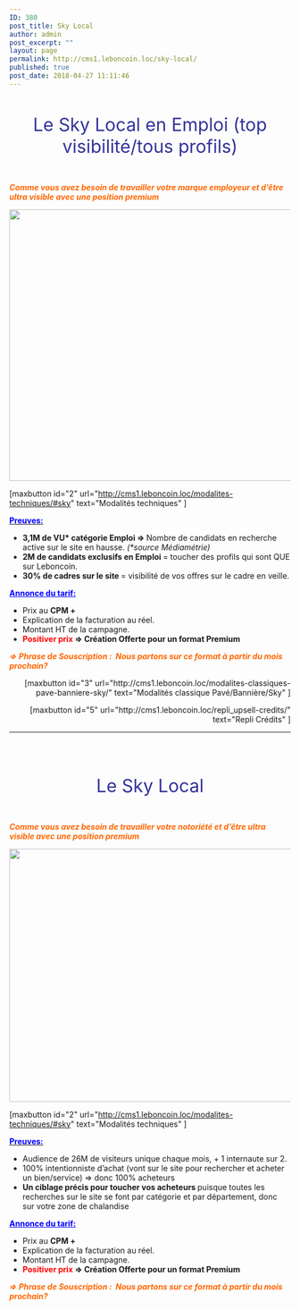 ```yaml
---
ID: 380
post_title: Sky Local
author: admin
post_excerpt: ""
layout: page
permalink: http://cms1.leboncoin.loc/sky-local/
published: true
post_date: 2018-04-27 11:11:46
---
```

&nbsp;
<p id="sky" style="text-align: center;"><span style="font-size: 24pt; color: #333399;">Le Sky Local en Emploi (top visibilité/tous profils)</span></p>
&nbsp;

<span style="color: #ff6600;"><b><i>Comme vous avez besoin de travailler votre marque employeur et d’être ultra visible avec une position premium</i></b></span>

<a href="/wp-content/uploads/2018/05/sky1.png"><img class="aligncenter size-full wp-image-495" src="/wp-content/uploads/2018/05/sky1.png" alt="" width="1593" height="486" /></a>

[maxbutton id="2" url="http://cms1.leboncoin.loc/modalites-techniques/#sky" text="Modalités techniques" ]

<span style="text-decoration: underline;"><span style="color: #0000ff;"><strong>Preuves:</strong></span></span>
<ul>
 	<li><b>3,1M de VU* catégorie Emploi =&gt; </b>Nombre de candidats en recherche active sur le site en hausse. <i>(*source Médiamétrie)</i></li>
 	<li><b>2M de candidats exclusifs en Emploi </b>= toucher des profils qui sont QUE sur Leboncoin.</li>
 	<li><b>30% de cadres sur le site </b>= visibilité de vos offres sur le cadre en veille.</li>
</ul>
<span style="color: #0000ff;"><strong><span style="text-decoration: underline;">Annonce du tarif:</span></strong></span>
<ul>
 	<li>Prix au <b>CPM + </b></li>
 	<li>Explication de la facturation au réel.</li>
 	<li>Montant HT de la campagne.</li>
 	<li><b><span style="color: #ff0000;">Positiver prix</span> =&gt; </b><b>Création Offerte pour un format Premium</b></li>
</ul>
<span style="color: #ff6600;"><b><i>=&gt; Phrase de Souscription :  </i></b><b><i>Nous partons sur ce format à partir du mois prochain?</i></b></span>
<p style="text-align: right;">[maxbutton id="3" url="http://cms1.leboncoin.loc/modalites-classiques-pave-banniere-sky/" text="Modalités classique Pavé/Bannière/Sky" ]</p>
<p style="text-align: right;">[maxbutton id="5" url="http://cms1.leboncoin.loc/repli_upsell-credits/" text="Repli Crédits" ]</p>


<hr />

&nbsp;

&nbsp;
<p id="sky_bus" style="text-align: center;"><span style="font-size: 24pt; color: #333399;">Le Sky Local</span></p>
&nbsp;

<span style="color: #ff6600;"><b><i>Comme vous avez besoin de travailler votre notoriété et d’être ultra visible avec une position premium</i></b></span>

<a href="/wp-content/uploads/2018/05/sky_bus1.png"><img class="aligncenter size-full wp-image-496" src="/wp-content/uploads/2018/05/sky_bus1.png" alt="" width="1571" height="453" /></a>

[maxbutton id="2" url="http://cms1.leboncoin.loc/modalites-techniques/#sky" text="Modalités techniques" ]

<span style="text-decoration: underline;"><span style="color: #0000ff;"><strong>Preuves:</strong></span></span>
<ul>
 	<li>Audience de 26M de visiteurs unique chaque mois, + 1 internaute sur 2.</li>
 	<li>100% intentionniste d’achat (vont sur le site pour rechercher et acheter un bien/service) =&gt; donc 100% acheteurs</li>
 	<li><b>Un ciblage précis pour toucher vos acheteurs </b>puisque toutes les recherches sur le site se font par catégorie et par département, donc sur votre zone de chalandise</li>
</ul>
<span style="color: #0000ff;"><strong><span style="text-decoration: underline;">Annonce du tarif:</span></strong></span>
<ul>
 	<li>Prix au <b>CPM + </b></li>
 	<li>Explication de la facturation au réel.</li>
 	<li>Montant HT de la campagne.</li>
 	<li><b><span style="color: #ff0000;">Positiver prix</span> =&gt; </b><b>Création Offerte pour un format Premium</b></li>
</ul>
<span style="color: #ff6600;"><b><i>=&gt; Phrase de Souscription :  </i></b><b><i>Nous partons sur ce format à partir du mois prochain?</i></b></span>